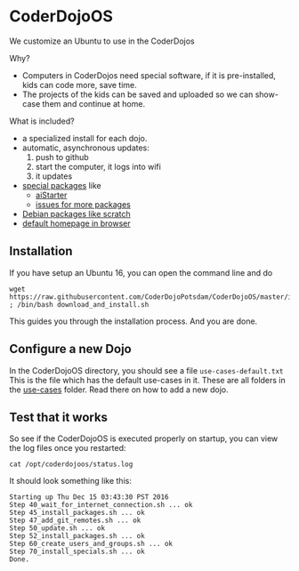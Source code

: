 # CoderDojoOS
We customize an Ubuntu to use in the CoderDojos

Why?

- Computers in CoderDojos need special software, if it is pre-installed, kids can code more, save time.
- The projects of the kids can be saved and uploaded so we can show-case them and continue at home.

What is included?

- a specialized install for each dojo.
- automatic, asynchronous updates:
  1. push to github
  2. start the computer, it logs into wifi
  3. it updates
- [special packages](specials) like
  - [aiStarter](specials/app-inventor-starter)
  - [issues for more packages](https://github.com/CoderDojoPotsdam/CoderDojoOS/issues?q=is%3Aopen+is%3Aissue+label%3Aspecial)
- [Debian packages like scratch](use-cases/default/packages-to-install.txt)
- [default homepage in browser](use-cases/default/homepage.config)

## Installation

If you have setup an Ubuntu 16, you can open the command line and do

    wget https://raw.githubusercontent.com/CoderDojoPotsdam/CoderDojoOS/master/install/download_and_install.sh ; /bin/bash download_and_install.sh

This guides you through the installation process. And you are done.

## Configure a new Dojo

In the CoderDojoOS directory, you should see a file `use-cases-default.txt`
This is the file which has the default use-cases in it.
These are all folders in the [use-cases](use-cases) folder.
Read there on how to add a new dojo.

## Test that it works

So see if the CoderDojoOS is executed properly on startup, you can view the log files once you restarted:

    cat /opt/coderdojoos/status.log

It should look something like this: 

    Starting up Thu Dec 15 03:43:30 PST 2016
    Step 40_wait_for_internet_connection.sh ... ok
    Step 45_install_packages.sh ... ok
    Step 47_add_git_remotes.sh ... ok
    Step 50_update.sh ... ok
    Step 52_install_packages.sh ... ok
    Step 60_create_users_and_groups.sh ... ok
    Step 70_install_specials.sh ... ok
    Done.

